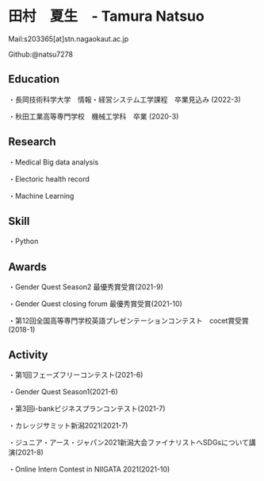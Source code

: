 # 田村　夏生　- Tamura Natsuo

Mail:s203365[at]stn.nagaokaut.ac.jp

Github:@natsu7278

## Education
 ・長岡技術科学大学　情報・経営システム工学課程　卒業見込み (2022-3)
 
 ・秋田工業高等専門学校　機械工学科　卒業 (2020-3)
 
## Research
 ・Medical Big data analysis
 
 ・Electoric health record
 
 ・Machine Learning
 
## Skill
 ・Python
 
## Awards
 ・Gender Quest Season2 最優秀賞受賞(2021-9)
 
 ・Gender Quest closing forum 最優秀賞受賞(2021-10)
 
 ・第12回全国高等専門学校英語プレゼンテーションコンテスト　cocet賞受賞(2018-1)
 
## Activity
 ・第1回フェーズフリーコンテスト(2021-6)
 
 ・Gender Quest Season1(2021-6)
  
 ・第3回i-bankビジネスプランコンテスト(2021-7)
 
 ・カレッジサミット新潟2021(2021-7)
 
 ・ジュニア・アース・ジャパン2021新潟大会ファイナリストへSDGsについて講演(2021-8)
 
 ・Online Intern Contest in NIIGATA 2021(2021-10)
